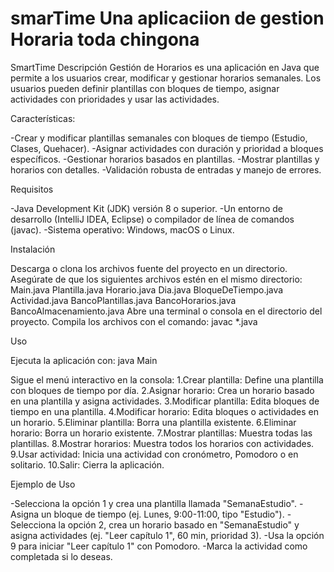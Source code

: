 # smarTime Una aplicaciion de gestion Horaria toda chingona

 SmartTime
 Descripción
 Gestión de Horarios es una aplicación en Java que permite a los usuarios crear, modificar y gestionar horarios semanales.
 Los usuarios pueden definir plantillas con bloques de tiempo, asignar actividades con prioridades y usar las actividades.

 Características:

-Crear y modificar plantillas semanales con bloques de tiempo (Estudio, Clases, Quehacer).
-Asignar actividades con duración y prioridad a bloques específicos.
-Gestionar horarios basados en plantillas.
-Mostrar plantillas y horarios con detalles.
-Validación robusta de entradas y manejo de errores.

 Requisitos

-Java Development Kit (JDK) versión 8 o superior.
-Un entorno de desarrollo (IntelliJ IDEA, Eclipse) o compilador de línea de comandos (javac).
-Sistema operativo: Windows, macOS o Linux.

 Instalación

 Descarga o clona los archivos fuente del proyecto en un directorio.
 Asegúrate de que los siguientes archivos estén en el mismo directorio:
 Main.java
 Plantilla.java
 Horario.java
 Dia.java
 BloqueDeTiempo.java
 Actividad.java
 BancoPlantillas.java
 BancoHorarios.java
 BancoAlmacenamiento.java
 Abre una terminal o consola en el directorio del proyecto.
 Compila los archivos con el comando: javac *.java

 Uso

 Ejecuta la aplicación con: java Main

 Sigue el menú interactivo en la consola:
 1.Crear plantilla: Define una plantilla con bloques de tiempo por día.
 2.Asignar horario: Crea un horario basado en una plantilla y asigna actividades.
 3.Modificar plantilla: Edita bloques de tiempo en una plantilla.
 4.Modificar horario: Edita bloques o actividades en un horario.
 5.Eliminar plantilla: Borra una plantilla existente.
 6.Eliminar horario: Borra un horario existente.
 7.Mostrar plantillas: Muestra todas las plantillas.
 8.Mostrar horarios: Muestra todos los horarios con actividades.
 9.Usar actividad: Inicia una actividad con cronómetro, Pomodoro o en solitario.
 10.Salir: Cierra la aplicación.

Ejemplo de Uso

 -Selecciona la opción 1 y crea una plantilla llamada "SemanaEstudio".
 -Asigna un bloque de tiempo (ej. Lunes, 9:00-11:00, tipo "Estudio").
 -Selecciona la opción 2, crea un horario basado en "SemanaEstudio" y asigna actividades (ej. "Leer capítulo 1", 60 min, prioridad 3).
 -Usa la opción 9 para iniciar "Leer capítulo 1" con Pomodoro.
 -Marca la actividad como completada si lo deseas.
